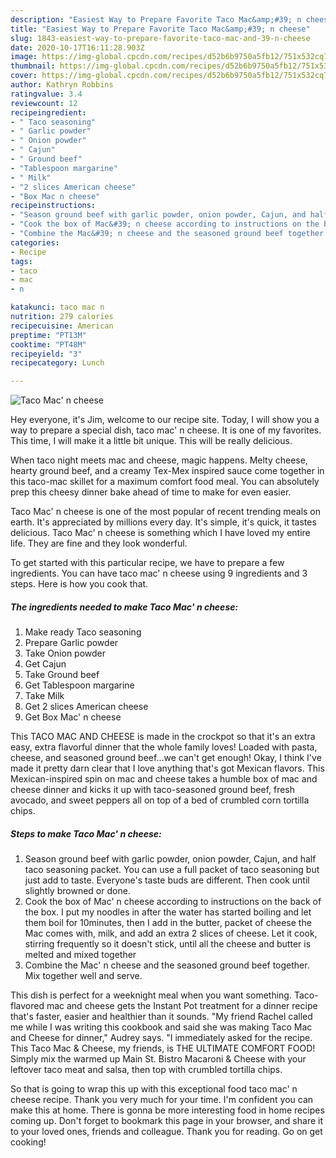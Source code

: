 ```yaml
---
description: "Easiest Way to Prepare Favorite Taco Mac&amp;#39; n cheese"
title: "Easiest Way to Prepare Favorite Taco Mac&amp;#39; n cheese"
slug: 1843-easiest-way-to-prepare-favorite-taco-mac-and-39-n-cheese
date: 2020-10-17T16:11:28.903Z
image: https://img-global.cpcdn.com/recipes/d52b6b9750a5fb12/751x532cq70/taco-mac-n-cheese-recipe-main-photo.jpg
thumbnail: https://img-global.cpcdn.com/recipes/d52b6b9750a5fb12/751x532cq70/taco-mac-n-cheese-recipe-main-photo.jpg
cover: https://img-global.cpcdn.com/recipes/d52b6b9750a5fb12/751x532cq70/taco-mac-n-cheese-recipe-main-photo.jpg
author: Kathryn Robbins
ratingvalue: 3.4
reviewcount: 12
recipeingredient:
- " Taco seasoning"
- " Garlic powder"
- " Onion powder"
- " Cajun"
- " Ground beef"
- "Tablespoon margarine"
- " Milk"
- "2 slices American cheese"
- "Box Mac n cheese"
recipeinstructions:
- "Season ground beef with garlic powder, onion powder, Cajun, and half taco seasoning packet. You can use a full packet of taco seasoning but just add to taste. Everyone&#39;s taste buds are different. Then cook until slightly browned or done."
- "Cook the box of Mac&#39; n cheese according to instructions on the back of the box. I put my noodles in after the water has started boiling and let them boil for 10minutes, then I add in the butter, packet of cheese the Mac comes with, milk, and add an extra 2 slices of cheese. Let it cook, stirring frequently so it doesn&#39;t stick, until all the cheese and butter is melted and mixed together"
- "Combine the Mac&#39; n cheese and the seasoned ground beef together. Mix together well and serve."
categories:
- Recipe
tags:
- taco
- mac
- n

katakunci: taco mac n 
nutrition: 279 calories
recipecuisine: American
preptime: "PT13M"
cooktime: "PT48M"
recipeyield: "3"
recipecategory: Lunch

---
```



![Taco Mac&#39; n cheese](https://img-global.cpcdn.com/recipes/d52b6b9750a5fb12/751x532cq70/taco-mac-n-cheese-recipe-main-photo.jpg)

Hey everyone, it's Jim, welcome to our recipe site. Today, I will show you a way to prepare a special dish, taco mac&#39; n cheese. It is one of my favorites. This time, I will make it a little bit unique. This will be really delicious.

When taco night meets mac and cheese, magic happens. Melty cheese, hearty ground beef, and a creamy Tex-Mex inspired sauce come together in this taco-mac skillet for a maximum comfort food meal. You can absolutely prep this cheesy dinner bake ahead of time to make for even easier.

Taco Mac&#39; n cheese is one of the most popular of recent trending meals on earth. It's appreciated by millions every day. It's simple, it's quick, it tastes delicious. Taco Mac&#39; n cheese is something which I have loved my entire life. They are fine and they look wonderful.


To get started with this particular recipe, we have to prepare a few ingredients. You can have taco mac&#39; n cheese using 9 ingredients and 3 steps. Here is how you cook that.

<!--inarticleads1-->

##### The ingredients needed to make Taco Mac&#39; n cheese:

1. Make ready  Taco seasoning
1. Prepare  Garlic powder
1. Take  Onion powder
1. Get  Cajun
1. Take  Ground beef
1. Get Tablespoon margarine
1. Take  Milk
1. Get 2 slices American cheese
1. Get Box Mac&#39; n cheese


This TACO MAC AND CHEESE is made in the crockpot so that it&#39;s an extra easy, extra flavorful dinner that the whole family loves! Loaded with pasta, cheese, and seasoned ground beef…we can&#39;t get enough! Okay, I think I&#39;ve made it pretty darn clear that I love anything that&#39;s got Mexican flavors. This Mexican-inspired spin on mac and cheese takes a humble box of mac and cheese dinner and kicks it up with taco-seasoned ground beef, fresh avocado, and sweet peppers all on top of a bed of crumbled corn tortilla chips. 

<!--inarticleads2-->

##### Steps to make Taco Mac&#39; n cheese:

1. Season ground beef with garlic powder, onion powder, Cajun, and half taco seasoning packet. You can use a full packet of taco seasoning but just add to taste. Everyone&#39;s taste buds are different. Then cook until slightly browned or done.
1. Cook the box of Mac&#39; n cheese according to instructions on the back of the box. I put my noodles in after the water has started boiling and let them boil for 10minutes, then I add in the butter, packet of cheese the Mac comes with, milk, and add an extra 2 slices of cheese. Let it cook, stirring frequently so it doesn&#39;t stick, until all the cheese and butter is melted and mixed together
1. Combine the Mac&#39; n cheese and the seasoned ground beef together. Mix together well and serve.


This dish is perfect for a weeknight meal when you want something. Taco-flavored mac and cheese gets the Instant Pot treatment for a dinner recipe that&#39;s faster, easier and healthier than it sounds. &#34;My friend Rachel called me while I was writing this cookbook and said she was making Taco Mac and Cheese for dinner,&#34; Audrey says. &#34;I immediately asked for the recipe. This Taco Mac &amp; Cheese, my friends, is THE ULTIMATE COMFORT FOOD! Simply mix the warmed up Main St. Bistro Macaroni &amp; Cheese with your leftover taco meat and salsa, then top with crumbled tortilla chips. 

So that is going to wrap this up with this exceptional food taco mac&#39; n cheese recipe. Thank you very much for your time. I'm confident you can make this at home. There is gonna be more interesting food in home recipes coming up. Don't forget to bookmark this page in your browser, and share it to your loved ones, friends and colleague. Thank you for reading. Go on get cooking!
